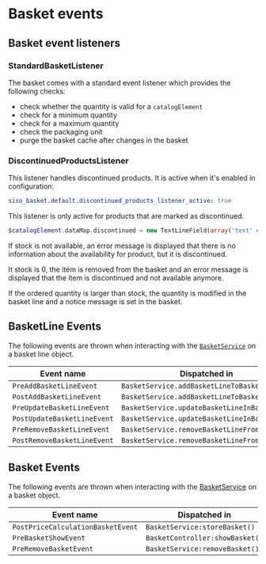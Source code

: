 # Basket events

## Basket event listeners

### StandardBasketListener

The basket comes with a standard event listener which provides the following checks:

- check whether the quantity is valid for a `catalogElement`
- check for a minimum quantity 
- check for a maximum quantity
- check the packaging unit
- purge the basket cache after changes in the basket

### DiscontinuedProductsListener

This listener handles discontinued products. It is active when it's enabled in configuration:

``` yaml
siso_basket.default.discontinued_products_listener_active: true
```

This listener is only active for products that are marked as discontinued.

``` php
$catalogElement.dataMap.discontinued = new TextLineField(array('text' => 1));
```

If stock is not available, an error message is displayed that there is no information about the availability for product, but it is discontinued.

It stock is 0, the item is removed from the basket and an error message is displayed that the item is discontinued and not available anymore.

If the ordered quantity is larger than stock, the quantity is modified in the basket line and a notice message is set in the basket.

## BasketLine Events

The following events are thrown when interacting with the [`BasketService`](basketservice.md) on a basket line object.

| Event name         | Dispatched in         | Event ID             |
| ------------------ | --------------------- | -------------------- |
| `PreAddBasketLineEvent` | `BasketService.addBasketLineToBasket()` | `silver_eshop.pre_add_basketline` |
| `PostAddBasketLineEvent` | `BasketService.addBasketLineToBasket()` | `silver_eshop.post_add_basketline` |
| `PreUpdateBasketLineEvent` | `BasketService.updateBasketLineInBasket()` | `silver_eshop.pre_update_basketline` |
| `PostUpdateBasketLineEvent` | `BasketService.updateBasketLineInBasket()` | `silver_eshop.post_update_basketline` |
| `PreRemoveBasketLineEvent` | `BasketService.removeBasketLineFromBasket()` | `silver_eshop.pre_remove_basketline` |
| `PostRemoveBasketLineEvent` | `BasketService.removeBasketLineFromBasket()` | `silver_eshop.post_remove_basketline` |

## Basket Events

The following events are thrown when interacting with the [BasketService](basketservice.md) on a basket object.

|Event name|Dispatched in|Event ID|
|--- |--- |--- |
|`PostPriceCalculationBasketEvent`|`BasketService:storeBasket()`|`silver_eshop.post_price_calculation_basket`|
|`PreBasketShowEvent`|`BasketController:showBasket()`|`silver_eshop.pre_basket_show`|
|`PreRemoveBasketEvent`|`BasketService:removeBasket()`|`silver_eshop.pre_remove_basket`|
